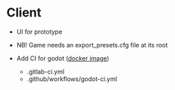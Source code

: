 # Client

- UI for prototype

- NB! Game needs an export_presets.cfg file at its root

- Add CI for godot ([docker image](https://hub.docker.com/r/barichello/godot-ci))
  - .gitlab-ci.yml
  - .github/workflows/godot-ci.yml
